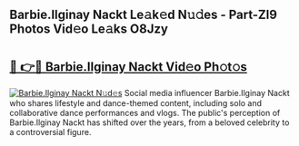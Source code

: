 ## Barbie.Ilginay Nackt Le𝚊k𝚎d N𝚞𝚍es - Part-Zl9 Photos Vid𝚎o Le𝚊ks O8Jzy

# <h2><a href="http://fb81oa.evod.top/?m=Barbie.Ilginay+Nackt">🔗 👉🔴 Barbie.Ilginay Nackt Vid𝚎o Ph𝚘t𝚘s</a></h2>

[![Barbie.Ilginay Nackt N𝚞d𝚎s](https://i.imgur.com/8V9OHl7.gif)](http://fb81oa.evod.top/?m=Barbie.Ilginay+Nackt)
Social media influencer Barbie.Ilginay Nackt who shares lifestyle and dance-themed content, including solo and collaborative dance performances and vlogs. The public's perception of Barbie.Ilginay Nackt has shifted over the years, from a beloved celebrity to a controversial figure. 
